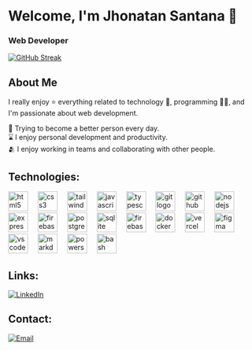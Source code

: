 # Welcome, I'm Jhonatan Santana 👋

### Web Developer
[![GitHub Streak](https://streak-stats.demolab.com?user=INGCapaDev&theme=highcontrast&border_radius=7&hide_border=true&exclude_days=Sun%2CSat&card_width=467)](#)
 <!-- <img src="https://raw.githubusercontent.com/INGCapaDev/INGCapaDev/output/snake.svg" alt="Snake animation" />
  
  #### 🏆 GitHub Trophies
  [![Github Trophies](https://github-profile-trophy.vercel.app/?username=INGCapaDev&theme=monokai&no-frame=true&no-bg=true&margin-w=4)](#)
  -->


## About Me

I really enjoy ⭐ everything related to technology 🤖, programming 👨‍💻, and I'm passionate about web development.

🌿 Trying to become a better person every day.
</br>
⌛ I enjoy personal development and productivity.
</br>
🫂 I enjoy working in teams and collaborating with other people.
</br>

## Technologies:

<div align="left">
  <img src="https://skillicons.dev/icons?i=angular" height="40" alt="html5 logo"  />
  <img width="12" />
  <img src="https://skillicons.dev/icons?i=react" height="40" alt="css3 logo"  />
  <img width="12" />
  <img src="https://skillicons.dev/icons?i=next" height="40" alt="tailwindcss logo"  />
  <img width="12" />
  <img src="https://skillicons.dev/icons?i=scss" height="40" alt="javascript logo"  />
  <img width="12" />
  <img src="https://skillicons.dev/icons?i=tailwind" height="40" alt="typescript logo"  />
  <img width="12" />
  <img src="https://skillicons.dev/icons?i=git" height="40" alt="git logo"  />
  <img width="12" />
  <img src="https://skillicons.dev/icons?i=github" height="40" alt="github logo"  />
  <img width="12" />
  <img src="https://skillicons.dev/icons?i=csharp" height="40" alt="nodejs logo"  />
  <img width="12" />
  <img src="https://skillicons.dev/icons?i=sqlserver" height="40" alt="express logo"  />
  <img width="12" />
  <img src="https://skillicons.dev/icons?i=firebase" height="40" alt="firebase logo"  />
  <img width="12" />
  <img src="https://skillicons.dev/icons?i=postgres" height="40" alt="postgresql logo"  />
  <img width="12" />
  <img src="https://skillicons.dev/icons?i=sqlite" height="40" alt="sqlite logo"  />
  <img width="12" />
  <img src="https://skillicons.dev/icons?i=firebase" height="40" alt="firebase logo"  />
  <img width="12" />
  <img src="https://skillicons.dev/icons?i=docker" height="40" alt="docker logo"  />
  <img width="12" />
  <img src="https://skillicons.dev/icons?i=vercel" height="40" alt="vercel logo"  />
  <img width="12" />
  <img src="https://skillicons.dev/icons?i=figma" height="40" alt="figma logo"  />
  <img width="12" />
  <img src="https://skillicons.dev/icons?i=vscode" height="40" alt="vscode logo"  />
  <img width="12" />
  <img src="https://skillicons.dev/icons?i=md" height="40" alt="markdown logo"  />
  <img width="12" />
  <img src="https://skillicons.dev/icons?i=powershell" height="40" alt="powershell logo"  />
  <img width="12" />
  <img src="https://skillicons.dev/icons?i=bash" height="40" alt="bash logo"  />
  <img width="12" />
</div>

## Links:
<!--[![Website](https://img.shields.io/badge/Website-INGCapaDev-4285F4?style=for-the-badge&logo=googlechrome&logoColor=white&labelColor=101010)](https://ingcapadev.com)-->
<!--[![Twitter](https://img.shields.io/badge/Twitter-@fta__capa-1DA1F2?style=for-the-badge&logo=twitter&logoColor=white&labelColor=101010)](https://twitter.com/fta_capa)-->
[![LinkedIn](https://img.shields.io/badge/LinkedIn-jhonatan--santana-487FCF?style=for-the-badge&logo=LinkedIn&logoColor=white&labelColor=101010)](https://www.linkedin.com/in/jhonatan-santana0/)


## Contact:

[![Email](https://img.shields.io/badge/ingcapadev@gmail.com-email-D14836?style=for-the-badge&logo=gmail&logoColor=white&labelColor=101010)](mailto:jhonatan@jhonatandev.com.br)

